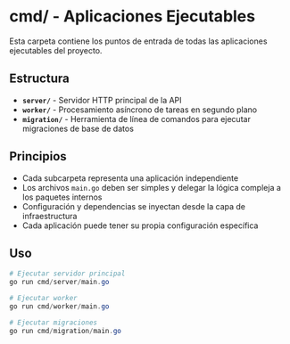 # cmd/ - Aplicaciones Ejecutables

Esta carpeta contiene los puntos de entrada de todas las aplicaciones ejecutables del proyecto.

## Estructura

- **`server/`** - Servidor HTTP principal de la API
- **`worker/`** - Procesamiento asíncrono de tareas en segundo plano
- **`migration/`** - Herramienta de línea de comandos para ejecutar migraciones de base de datos

## Principios

- Cada subcarpeta representa una aplicación independiente
- Los archivos `main.go` deben ser simples y delegar la lógica compleja a los paquetes internos
- Configuración y dependencias se inyectan desde la capa de infraestructura
- Cada aplicación puede tener su propia configuración específica

## Uso

```powershell
# Ejecutar servidor principal
go run cmd/server/main.go

# Ejecutar worker
go run cmd/worker/main.go

# Ejecutar migraciones
go run cmd/migration/main.go
```
